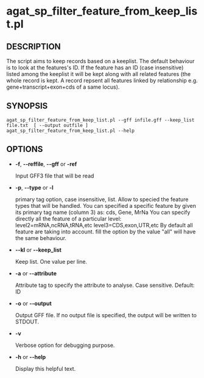 # agat\_sp\_filter\_feature\_from\_keep\_list.pl

## DESCRIPTION

The script aims to keep records based on a keeplist.
The default behaviour is to look at the features's ID. If the feature has an ID
(case insensitive) listed among the keeplist it will be kept along with all
related features (the whole record is kept. A record repsent all features linked
 by relationship e.g. gene+transcript+exon+cds of a same locus).

## SYNOPSIS

```
agat_sp_filter_feature_from_keep_list.pl --gff infile.gff --keep_list file.txt  [ --output outfile ]
agat_sp_filter_feature_from_keep_list.pl --help
```

## OPTIONS

- **-f**, **--reffile**, **--gff**  or **-ref**

    Input GFF3 file that will be read

- **-p**,  **--type** or  **-l**

    primary tag option, case insensitive, list. Allow to specied the feature types that will be handled.
    You can specified a specific feature by given its primary tag name (column 3) as: cds, Gene, MrNa
    You can specify directly all the feature of a particular level:
          level2=mRNA,ncRNA,tRNA,etc
          level3=CDS,exon,UTR,etc
    By default all feature are taking into account. fill the option by the value "all" will have the same behaviour.

- **--kl** or **--keep\_list**

    Keep list. One value per line.

- **-a** or **--attribute**

    Attribute tag to specify the attribute to analyse. Case sensitive. Default: ID

- **-o** or **--output**

    Output GFF file.  If no output file is specified, the output will be
    written to STDOUT.

- **-v**

    Verbose option for debugging purpose.

- **-h** or **--help**

    Display this helpful text.

